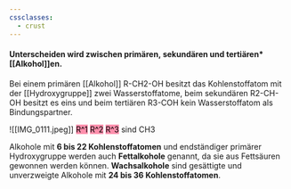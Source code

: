 ```yaml
---
cssclasses:
  - crust
---
```

#### Unterscheiden wird zwischen **primären**, **sekundären** und **tertiären*** [[Alkohol]]en. 
 
Bei einem primären [[Alkohol]] R-CH2-OH besitzt das Kohlenstoffatom mit der [[Hydroxygruppe]] zwei Wasserstoffatome, 
beim sekundären R2-CH-OH besitzt es eins und 
beim tertiären R3-COH kein Wasserstoffatom als Bindungspartner.

![[IMG_0111.jpeg]]
<mark style="background: #FF5582A6;">R^1</mark> <mark style="background: #FF5582A6;">R^2</mark> <mark style="background: #FF5582A6;">R^3</mark> sind CH3

Alkohole mit **6 bis 22 Kohlenstoffatomen** und endständiger primärer Hydroxygruppe werden auch **Fettalkohole** genannt, da sie aus Fettsäuren gewonnen werden können. **Wachsalkohole** sind gesättigte und unverzweigte Alkohole mit **24 bis 36 Kohlenstoffatomen**.